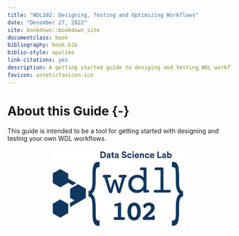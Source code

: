 ```yaml
---
title: "WDL102: Designing, Testing and Optimizing Workflows"
date: "December 27, 2022"
site: bookdown::bookdown_site
documentclass: book
bibliography: book.bib
biblio-style: apalike
link-citations: yes
description: A getting started guide to desiging and testing WDL workflows
favicon: assets/favicon.ico
---
```


# About this Guide {-}

This guide is intended to be a tool for getting started with designing and testing your own WDL workflows. 


<img src="assets/course-logo/wdl-102-navy.png" title="WDL logo" alt="course logo" style="display: block; margin: auto;" width="300" height="184"/>

